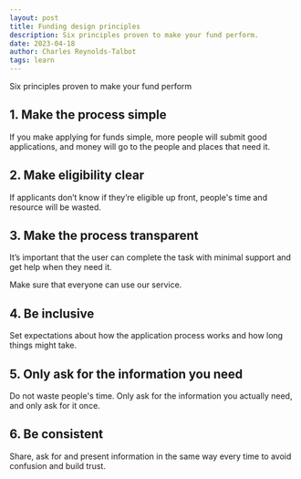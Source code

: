 ```yaml
---
layout: post
title: Funding design principles
description: Six principles proven to make your fund perform.
date: 2023-04-18
author: Charles Reynolds-Talbot
tags: learn
---
```


Six principles proven to make your fund perform

## 1. Make the process simple

If you make applying for funds simple, more people will submit good applications, and money will go to the people and places that need it.

## 2. Make eligibility clear

If applicants don’t know if they’re eligible up front, people's time and resource will be wasted.

## 3. Make the process transparent

It’s important that the user can complete the task with minimal support and get help when they need it.

Make sure that everyone can use our service.

## 4. Be inclusive

Set expectations about how the application process works and how long things might take.

## 5. Only ask for the information you need

Do not waste people's time. Only ask for the information you actually need, and only ask for it once.

## 6. Be consistent

Share, ask for and present information in the same way every time to avoid confusion and build trust.
